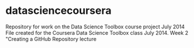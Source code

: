 datasciencecoursera
===================

Repository for work on the Data Science Toolbox course project July 2014 
File created for the Coursera Data Science Toolbox class July 2014. Week 2 "Creating a GitHub Repository lecture
